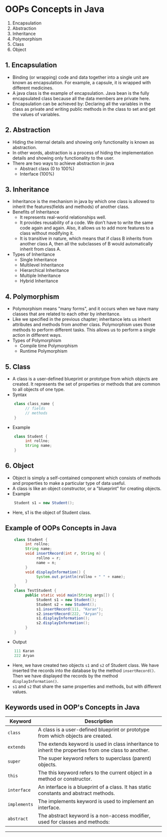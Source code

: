 # OOPs Concepts in Java

1. Encapsulation
2. Abstraction
3. Inheritance
4. Polymorphism
5. Class
6. Object

## 1. Encapsulation
- Binding (or wrapping) code and data together into a single unit are known as encapsulation. For example, a capsule, it is wrapped with different medicines.
-  A java class is the example of encapsulation. Java bean is the fully encapsulated class because all the data members are private here.
- Encapsulation can be achieved by: Declaring all the variables in the class as private and writing public methods in the class to set and get the values of variables.

## 2. Abstraction
- Hiding the internal details and showing only functionality is known as abstraction.
- In other words, abstraction is a process of hiding the implementation details and showing only functionality to the user.
- There are two ways to achieve abstraction in java
    - Abstract class (0 to 100%)
    - Interface (100%)

## 3. Inheritance
- Inheritance is the mechanism in java by which one class is allowed to inherit the features(fields and methods) of another class.
- Benefits of Inheritance
    - It represents real-world relationships well.
    - It provides reusability of a code. We don’t have to write the same code again and again. Also, it allows us to add more features to a class without modifying it.
    - It is transitive in nature, which means that if class B inherits from another class A, then all the subclasses of B would automatically inherit from class A.
- Types of Inheritance
     - Single Inheritance
     - Multilevel Inheritance
     - Hierarchical Inheritance
     - Multiple Inheritance
     - Hybrid Inheritance

## 4. Polymorphism
- Polymorphism means "many forms", and it occurs when we have many classes that are related to each other by inheritance.
- Like we specified in the previous chapter; inheritance lets us inherit attributes and methods from another class. Polymorphism uses those methods to perform different tasks. This allows us to perform a single action in different ways.
- Types of Polymorphism
    - Compile time Polymorphism
    - Runtime Polymorphism

## 5. Class
- A class is a user-defined blueprint or prototype from which objects are created. It represents the set of properties or methods that are common to all objects of one type.
- Syntax
 ```java
     class class_name {
          // fields
          // methods
     }
 ```
- Example
 ```java
     class Student {
          int rollno;
          String name;
     }
 ```

## 6. Object
- Object is simply a self-contained component which consists of methods and properties to make a particular type of data useful.
- A class is like an object constructor, or a "blueprint" for creating objects.
- Example
 ```java
     Student s1 = new Student();
 ```
- Here, s1 is the object of Student class.

## Example of OOPs Concepts in Java
 ```java
     class Student {
          int rollno;
          String name;
          void insertRecord(int r, String n) {
               rollno = r;
               name = n;
          }
          void displayInformation() {
               System.out.println(rollno + " " + name);
          }
     }
     class TestStudent {
          public static void main(String args[]) {
               Student s1 = new Student();
               Student s2 = new Student();
               s1.insertRecord(111, "Karan");
               s2.insertRecord(222, "Aryan");
               s1.displayInformation();
               s2.displayInformation();
          }
     }
 ```
- Output
 ```java
     111 Karan
     222 Aryan
 ```
- Here, we have created two objects `s1` and `s2` of Student class. We have inserted the records into the database by the method `insertRecord()`. Then we have displayed the records by the method `displayInformation()`.
-  `s1` and `s2` that share the same properties and methods, but with different values.

## Keywords used in OOP's Concepts in Java
| Keyword | Description |
| --- | --- |
| `class` | A class is a user-defined blueprint or prototype from which objects are created. |
| `extends` | The extends keyword is used in class inheritance to inherit the properties from one class to another. |
| `super` | The super keyword refers to superclass (parent) objects. |
| `this` | The this keyword refers to the current object in a method or constructor. |
| `interface` | An interface is a blueprint of a class. It has static constants and abstract methods. |
| `implements` | The implements keyword is used to implement an interface. |
| `abstract` | The abstract keyword is a non-access modifier, used for classes and methods: |

--------------------------------------